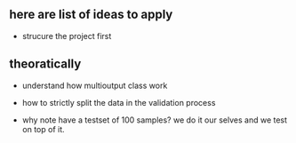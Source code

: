 ## here are list of ideas to apply 

- strucure the project first 



## theoratically 

- understand how multioutput class work 

- how to strictly split the data in the validation process 

- why note have a testset of 100 samples? we do it our selves and we test on top of it. 